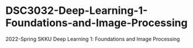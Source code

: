 # DSC3032-Deep-Learning-1-Foundations-and-Image-Processing
2022-Spring SKKU Deep Learning 1: Foundations and Image Processing
